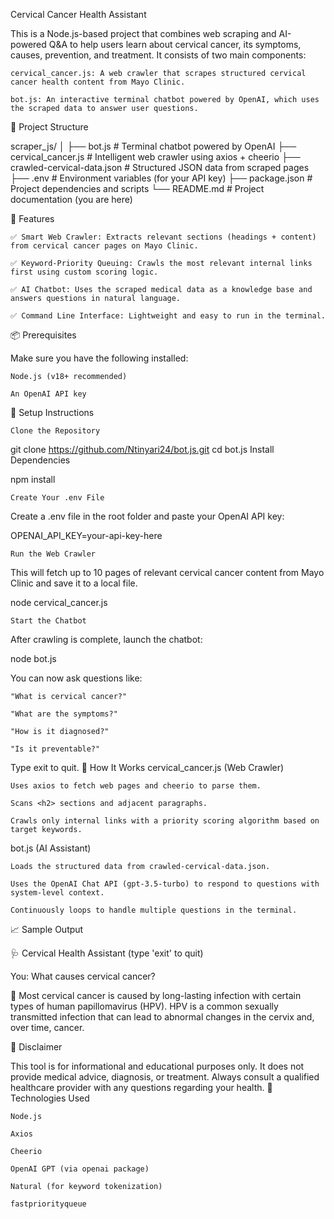 Cervical Cancer Health Assistant

This is a Node.js-based project that combines web scraping and AI-powered Q&A to help users learn about cervical cancer, its symptoms, causes, prevention, and treatment. It consists of two main components:

    cervical_cancer.js: A web crawler that scrapes structured cervical cancer health content from Mayo Clinic.

    bot.js: An interactive terminal chatbot powered by OpenAI, which uses the scraped data to answer user questions.

📂 Project Structure

scraper_js/
│
├── bot.js                      # Terminal chatbot powered by OpenAI
├── cervical_cancer.js          # Intelligent web crawler using axios + cheerio
├── crawled-cervical-data.json  # Structured JSON data from scraped pages
├── .env                        # Environment variables (for your API key)
├── package.json                # Project dependencies and scripts
└── README.md                   # Project documentation (you are here)

🚀 Features

    ✅ Smart Web Crawler: Extracts relevant sections (headings + content) from cervical cancer pages on Mayo Clinic.

    ✅ Keyword-Priority Queuing: Crawls the most relevant internal links first using custom scoring logic.

    ✅ AI Chatbot: Uses the scraped medical data as a knowledge base and answers questions in natural language.

    ✅ Command Line Interface: Lightweight and easy to run in the terminal.

📦 Prerequisites

Make sure you have the following installed:

    Node.js (v18+ recommended)

    An OpenAI API key

🔧 Setup Instructions

    Clone the Repository

git clone https://github.com/Ntinyari24/bot.js.git
cd bot.js
    Install Dependencies

npm install

    Create Your .env File

Create a .env file in the root folder and paste your OpenAI API key:

OPENAI_API_KEY=your-api-key-here

    Run the Web Crawler

This will fetch up to 10 pages of relevant cervical cancer content from Mayo Clinic and save it to a local file.

node cervical_cancer.js

    Start the Chatbot

After crawling is complete, launch the chatbot:

node bot.js

You can now ask questions like:

    "What is cervical cancer?"

    "What are the symptoms?"

    "How is it diagnosed?"

    "Is it preventable?"

Type exit to quit.
🤖 How It Works
cervical_cancer.js (Web Crawler)

    Uses axios to fetch web pages and cheerio to parse them.

    Scans <h2> sections and adjacent paragraphs.

    Crawls only internal links with a priority scoring algorithm based on target keywords.

bot.js (AI Assistant)

    Loads the structured data from crawled-cervical-data.json.

    Uses the OpenAI Chat API (gpt-3.5-turbo) to respond to questions with system-level context.

    Continuously loops to handle multiple questions in the terminal.

📈 Sample Output

🩺 Cervical Health Assistant (type 'exit' to quit)

You: What causes cervical cancer?

🤖 Most cervical cancer is caused by long-lasting infection with certain types of human papillomavirus (HPV). HPV is a common sexually transmitted infection that can lead to abnormal changes in the cervix and, over time, cancer.

🛑 Disclaimer

This tool is for informational and educational purposes only. It does not provide medical advice, diagnosis, or treatment. Always consult a qualified healthcare provider with any questions regarding your health.
🧠 Technologies Used

    Node.js

    Axios

    Cheerio

    OpenAI GPT (via openai package)

    Natural (for keyword tokenization)

    fastpriorityqueue

